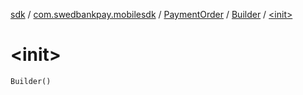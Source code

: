 [sdk](../../../index.md) / [com.swedbankpay.mobilesdk](../../index.md) / [PaymentOrder](../index.md) / [Builder](index.md) / [&lt;init&gt;](./-init-.md)

# &lt;init&gt;

`Builder()`